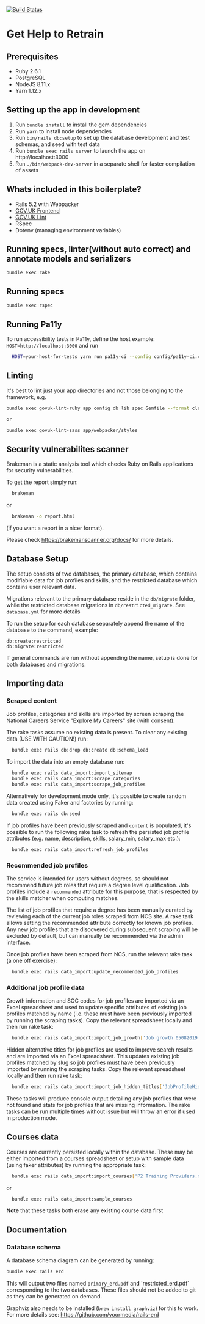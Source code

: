 [![Build Status](https://dfe-ssp.visualstudio.com/S108-Get-Help-To-Retrain/_apis/build/status/DFE-Digital.get-help-to-retrain?branchName=master)](https://dfe-ssp.visualstudio.com/S108-Get-Help-To-Retrain/_build/latest?definitionId=182&branchName=master)
# Get Help to Retrain

## Prerequisites

- Ruby 2.6.1
- PostgreSQL
- NodeJS 8.11.x
- Yarn 1.12.x

## Setting up the app in development

1. Run `bundle install` to install the gem dependencies
2. Run `yarn` to install node dependencies
3. Run `bin/rails db:setup` to set up the database development and test schemas, and seed with test data
4. Run `bundle exec rails server` to launch the app on http://localhost:3000
5. Run `./bin/webpack-dev-server` in a separate shell for faster compilation of assets

## Whats included in this boilerplate?

- Rails 5.2 with Webpacker
- [GOV.UK Frontend](https://github.com/alphagov/govuk-frontend)
- [GOV.UK Lint](https://github.com/alphagov/govuk-lint)
- RSpec
- Dotenv (managing environment variables)

## Running specs, linter(without auto correct) and annotate models and serializers
```
bundle exec rake
```

## Running specs
```
bundle exec rspec
```

## Running Pa11y

To run accessibility tests in Pa11y, define the host example: `HOST=http://localhost:3000`
and run

```bash
  HOST=your-host-for-tests yarn run pa11y-ci --config config/pa11y-ci.conf.js
```

## Linting

It's best to lint just your app directories and not those belonging to the framework, e.g.

```bash
bundle exec govuk-lint-ruby app config db lib spec Gemfile --format clang -a

or

bundle exec govuk-lint-sass app/webpacker/styles
```

## Security vulnerabilites scanner

Brakeman is a static analysis tool which checks Ruby on Rails applications for security vulnerabilities.

To get the report simply run:

```bash
  brakeman
```

or

```bash
  brakeman -o report.html
```
(if you want a report in a nicer format).

Please check https://brakemanscanner.org/docs/ for more details.


## Database Setup
The setup consists of two databases, the primary database, which contains modifiable data for job profiles and skills, and the restricted database which contains user relevant data.

Migrations relevant to the primary database reside in the `db/migrate` folder, while the restricted database migrations in `db/restricted_migrate`. See `database.yml` for more details

To run the setup for each database separately append the name of the database to the command, example:

```
db:create:restricted
db:migrate:restricted
```
If general commands are run without appending the name, setup is done for both databases and migrations.

## Importing data

### Scraped content
Job profiles, categories and skills are imported by screen scraping the National Careers Service "Explore My Careers" site (with consent).

The rake tasks assume no existing data is present. To clear any existing data (USE WITH CAUTION!) run:

```bash
  bundle exec rails db:drop db:create db:schema_load
```

To import the data into an empty database run:

```bash
  bundle exec rails data_import:import_sitemap
  bundle exec rails data_import:scrape_categories
  bundle exec rails data_import:scrape_job_profiles
```

Alternatively for development mode only, it's possible to create random data created using Faker and factories by running:

```bash
  bundle exec rails db:seed
```

If job profiles have been previously scraped and `content` is populated, it's possible to run the following rake task to refresh the persisted job profile attributes (e.g. name, description, skills, salary_min, salary_max etc.):

```bash
  bundle exec rails data_import:refresh_job_profiles
```

### Recommended job profiles
The service is intended for users without degrees, so should not recommend future job roles that require a degree level qualification. Job profiles include a `recommended` attribute for this purpose, that is respected by the skills matcher when computing matches.

The list of job profiles that require a degree has been manually curated by reviewing each of the current job roles scraped from NCS site. A rake task allows setting the recommended attribute correctly for known job profiles. Any new job profiles that are discovered during subsequent scraping will be excluded by default, but can manually be recommended via the admin interface.

Once job profiles have been scraped from NCS, run the relevant rake task (a one off exercise):

```bash
  bundle exec rails data_import:update_recommended_job_profiles
```

### Additional job profile data
Growth information and SOC codes for job profiles are imported via an Excel spreadsheet and used to update specific attributes of existing job profiles matched by name (i.e. these must have been previously imported by running the scraping tasks). Copy the relevant spreadsheet locally and then run rake task:

```bash
  bundle exec rails data_import:import_job_growth['Job growth 05082019.xlsx']
```

Hidden alternative titles for job profiles are used to improve search results and are imported via an Excel spreadsheet. This updates existing job profiles matched by slug so job profiles must have been previously imported by running the scraping tasks. Copy the relevant spreadsheet locally and then run rake task:

```bash
  bundle exec rails data_import:import_job_hidden_titles['JobProfileHiddenAlternativeTitles.xlsx']
```

These tasks will produce console output detailing any job profiles that were not found and stats for job profiles that are missing information. The rake tasks can be run multiple times without issue but will throw an error if used in production mode.


## Courses data

Courses are currently persisted locally within the database. These may be either imported from a courses spreadsheet or setup with sample data (using faker attributes) by running the appropriate task:

```bash
  bundle exec rails data_import:import_courses['P2 Training Providers.xlsx']
```

or

```bash
  bundle exec rails data_import:sample_courses
```

**Note** that these tasks both erase any existing course data first

## Documentation
### Database schema
A database schema diagram can be generated by running:

```bash
bundle exec rails erd
```

This will output two files named `primary_erd.pdf` and 'restricted_erd.pdf` corresponding to the two databases. These files should not be added to git as they can be generated on demand.

Graphviz also needs to be installed (`brew install graphviz`) for this to work. For more details see: https://github.com/voormedia/rails-erd
